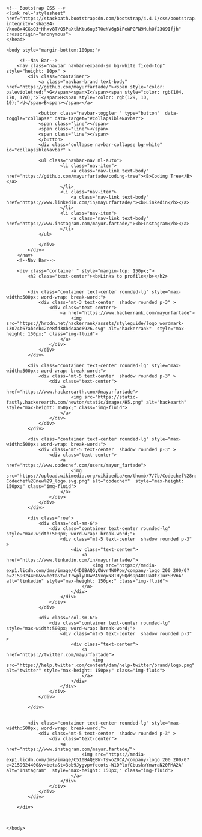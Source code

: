<!doctype html>
<html lang="en">
  <head>
    <meta charset="UTF-8">
    <meta name="viewport" content="width=device-width, initial-scale=1, shrink-to-fit=no">

    <!-- Bootstrap CSS -->
    <link rel="stylesheet" href="https://stackpath.bootstrapcdn.com/bootstrap/4.4.1/css/bootstrap.min.css" integrity="sha384-Vkoo8x4CGsO3+Hhxv8T/Q5PaXtkKtu6ug5TOeNV6gBiFeWPGFN9MuhOf23Q9Ifjh" crossorigin="anonymous">
    </head>

    <body style="margin-bottom:100px;">
        
         <!--Nav Bar-->
        <nav class="navbar navbar-expand-sm bg-white fixed-top" style="height: 80px" >
            <div class="container">
                <a class="navbar-brand text-body" href="https://github.com/mayurfartade/"><span style="color: palevioletred;">G</span><span>I</span><span style="color: rgb(104, 170, 170);">T</span>H<span style="color: rgb(129, 10, 10);">U</span>B<span></span></a>
                
                <button class="navbar-toggler " type="button"  data-toggle="collapse" data-target="#collapsibleNavbar">
                <span class="line"></span> 
                <span class="line"></span> 
                <span class="line"></span> 
                </button>
                <div class="collapse navbar-collapse bg-white" id="collapsibleNavbar" >
                
                <ul class="navbar-nav ml-auto">
                        <li class="nav-item">
                            <a class="nav-link text-body" href="https://github.com/mayurfartade/coding-tree"><B>Coding Tree</B></a>
                        </li>
                        <li class="nav-item">
                            <a class="nav-link text-body" href="https://www.linkedin.com/in/mayurfartade/"><b>Linkedin</b></a>
                        </li>
                        <li class="nav-item">
                            <a class="nav-link text-body" href="https://www.instagram.com/mayur.fartade/"><b>Instagram</b></a>
                        </li>
                </ul>
                
                </div>  
            </div>
        </nav>
        <!--Nav Bar-->

        <div class="container " style="margin-top: 150px;">
            <h2 class="text-center"><b>Links to profile</b></h2>


            <div class="container text-center rounded-lg" style="max-width:500px; word-wrap: break-word;"> 
                <div class="mt-3 text-center  shadow rounded p-3" >
                    <div class="text-center">
                        <a href="https://www.hackerrank.com/mayurfartade">
                            <img src="https://hrcdn.net/hackerrank/assets/styleguide/logo_wordmark-13074b67abceb42ce8fd38bdeaac6926.svg" alt="hackerrank"  style="max-height: 150px;" class="img-fluid">
                        </a>
                    </div>
                </div>
            </div>

            <div class="container text-center rounded-lg" style="max-width:500px; word-wrap: break-word;"> 
                <div class="mt-5 text-center  shadow rounded p-3" >
                    <div class="text-center">
                        <a href="https://www.hackerearth.com/@mayurfartade">
                            <img src="https://static-fastly.hackerearth.com/newton/static/images/H5.png" alt="hackearth"  style="max-height: 150px;" class="img-fluid">
                        </a>
                    </div>
                </div>
            </div>

            <div class="container text-center rounded-lg" style="max-width:500px; word-wrap: break-word;"> 
                <div class="mt-5 text-center  shadow rounded p-3" >
                    <div class="text-center">
                        <a href="https://www.codechef.com/users/mayur_fartade">
                            <img src="https://upload.wikimedia.org/wikipedia/en/thumb/7/7b/Codechef%28new%29_logo.svg/1200px-Codechef%28new%29_logo.svg.png" alt="codechef"  style="max-height: 150px;" class="img-fluid">
                        </a>
                    </div>
                </div>
            </div>

            <div class="row">
                <div class="col-sm-6">
                    <div class="container text-center rounded-lg" style="max-width:500px; word-wrap: break-word;"> 
                        <div class="mt-5 text-center  shadow rounded p-3" >
                            <div class="text-center">
                                <a href="https://www.linkedin.com/in/mayurfartade/">
                                    <img src="https://media-exp1.licdn.com/dms/image/C4D0BAQGyOWvr4W0Pow/company-logo_200_200/0?e=2159024400&v=beta&t=itrwplyUUwPAVxqxN8THySQds9p401UaOtZIurSBVnA" alt="linkedin" style="max-height: 150px;" class="img-fluid">
                                </a>
                            </div>
                        </div>
                    </div>
                </div>
                
                <div class="col-sm-6">
                    <div class="container text-center rounded-lg" style="max-width:500px; word-wrap: break-word;"> 
                        <div class="mt-5 text-center  shadow rounded p-3" >
                            <div class="text-center">
                                <a href="https://twitter.com/mayurfartade">
                                    <img src="https://help.twitter.com/content/dam/help-twitter/brand/logo.png" alt="twitter" style="max-height: 150px;" class="img-fluid">
                                </a>
                            </div>
                        </div>
                    </div>
                </div>
                
            </div>


            <div class="container text-center rounded-lg" style="max-width:500px; word-wrap: break-word;"> 
                <div class="mt-5 text-center  shadow rounded p-3" >
                    <div class="text-center">
                        <a href="https://www.instagram.com/mayur.fartade/">
                                <img src="https://media-exp1.licdn.com/dms/image/C510BAQEBW-TswoZ0CA/company-logo_200_200/0?e=2159024400&v=beta&t=3ob9Jygvpvfecots-W1DPlxfCbuskwYmwraN20PMA2A" alt="Instagram"  style="max-height: 150px;" class="img-fluid">
                            </a>
                        </div>
                    </div>
                </div>
            </div>

        </div>

       
       
    </body>
</html>
